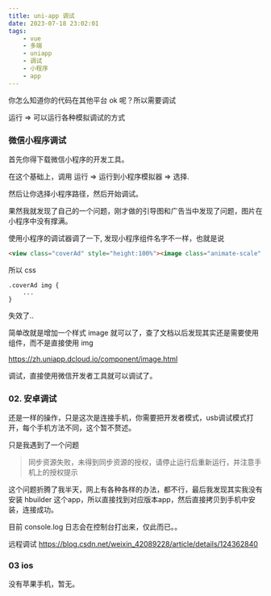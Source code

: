 ```yaml
---
title: uni-app 调试
date: 2023-07-18 23:02:01
tags: 
    - vue
    - 多端
    - uniapp
    - 调试
    - 小程序
    - app
---
```


你怎么知道你的代码在其他平台 ok 呢？所以需要调试

运行 => 可以运行各种模拟调试的方式

### 微信小程序调试

首先你得下载微信小程序的开发工具。

在这个基础上，调用 运行 => 运行到小程序模拟器 => 选择.

然后让你选择小程序路径，然后开始调试。

果然我就发现了自己的一个问题，刚才做的引导图和广告当中发现了问题，图片在小程序中没有撑满。

使用小程序的调试器调了一下, 发现小程序组件名字不一样，也就是说

```html
<view class="coverAd" style="height:100%"><image class="animate-scale" src=" ...
```

所以 css

```
.coverAd img {
    ...
}
```

失效了..

简单改就是增加一个样式 image 就可以了，查了文档以后发现其实还是需要使用组件，而不是直接使用 img

https://zh.uniapp.dcloud.io/component/image.html

调试，直接使用微信开发者工具就可以调试了。

### 02. 安卓调试

还是一样的操作，只是这次是连接手机，你需要把开发者模式，usb调试模式打开，每个手机方法不同，这个暂不赘述。

只是我遇到了一个问题

> 同步资源失败，未得到同步资源的授权，请停止运行后重新运行，并注意手机上的授权提示

这个问题折腾了我半天，网上有各种各样的办法，都不行，最后我发现其实我没有安装 hbuilder 这个app，所以直接找到对应版本app，然后直接拷贝到手机中安装，连接成功。

目前 console.log 日志会在控制台打出来，仅此而已。。

远程调试 https://blog.csdn.net/weixin_42089228/article/details/124362840

### 03 ios

没有苹果手机，暂无。